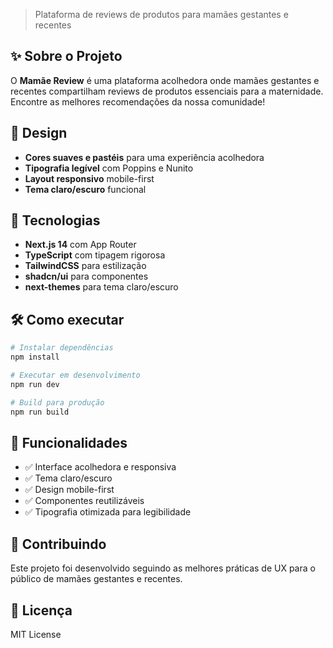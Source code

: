 > Plataforma de reviews de produtos para mamães gestantes e recentes

## ✨ Sobre o Projeto

O **Mamãe Review** é uma plataforma acolhedora onde mamães gestantes e recentes compartilham reviews de produtos essenciais para a maternidade. Encontre as melhores recomendações da nossa comunidade!

## 🎨 Design

- **Cores suaves e pastéis** para uma experiência acolhedora
- **Tipografia legível** com Poppins e Nunito
- **Layout responsivo** mobile-first
- **Tema claro/escuro** funcional

## 🚀 Tecnologias

- **Next.js 14** com App Router
- **TypeScript** com tipagem rigorosa
- **TailwindCSS** para estilização
- **shadcn/ui** para componentes
- **next-themes** para tema claro/escuro

## 🛠️ Como executar

```bash
# Instalar dependências
npm install

# Executar em desenvolvimento
npm run dev

# Build para produção
npm run build
```

## 📱 Funcionalidades

- ✅ Interface acolhedora e responsiva
- ✅ Tema claro/escuro
- ✅ Design mobile-first
- ✅ Componentes reutilizáveis
- ✅ Tipografia otimizada para legibilidade

## 🤝 Contribuindo

Este projeto foi desenvolvido seguindo as melhores práticas de UX para o público de mamães gestantes e recentes.

## 📄 Licença

MIT License
